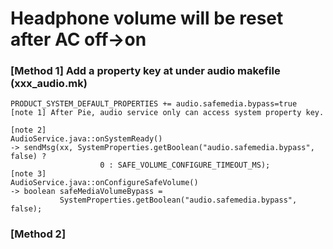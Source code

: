 # Headphone volume will be reset after AC off->on
### [Method 1] Add a property key at under audio makefile (xxx_audio.mk)
    PRODUCT_SYSTEM_DEFAULT_PROPERTIES += audio.safemedia.bypass=true
    [note 1] After Pie, audio service only can access system property key.
    
    [note 2]
    AudioService.java::onSystemReady()
    -> sendMsg(xx, SystemProperties.getBoolean("audio.safemedia.bypass", false) ?
                        0 : SAFE_VOLUME_CONFIGURE_TIMEOUT_MS);
    [note 3]
    AudioService.java::onConfigureSafeVolume()
    -> boolean safeMediaVolumeBypass =
               SystemProperties.getBoolean("audio.safemedia.bypass", false);
               
### [Method 2] 
